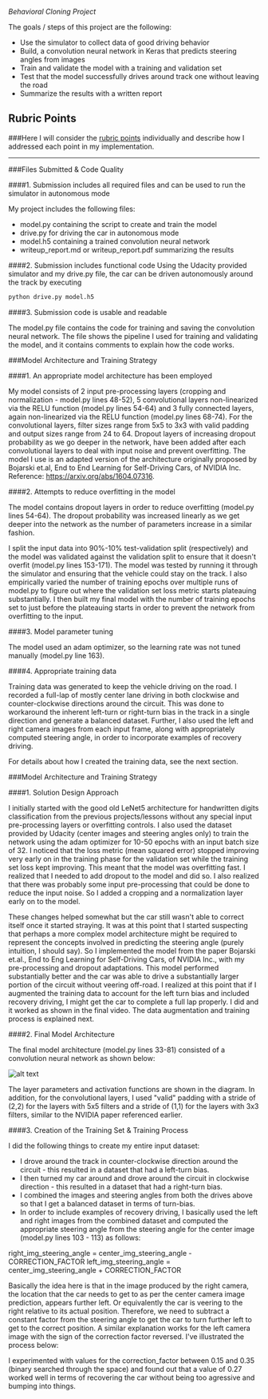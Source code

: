 *Behavioral Cloning Project*

The goals / steps of this project are the following:
* Use the simulator to collect data of good driving behavior
* Build, a convolution neural network in Keras that predicts steering angles from images
* Train and validate the model with a training and validation set
* Test that the model successfully drives around track one without leaving the road
* Summarize the results with a written report

[//]: # (Image References)

[image1]: ./deliverables/writeup_images/p3-nn-model.png "Model Visualization"
[image2]: ./examples/placeholder.png "Grayscaling"
[image3]: ./examples/placeholder_small.png "Recovery Image"
[image4]: ./examples/placeholder_small.png "Recovery Image"
[image5]: ./examples/placeholder_small.png "Recovery Image"
[image6]: ./examples/placeholder_small.png "Normal Image"
[image7]: ./examples/placeholder_small.png "Flipped Image"

## Rubric Points
###Here I will consider the [rubric points](https://review.udacity.com/#!/rubrics/432/view) individually and describe how I addressed each point in my implementation.  

---
###Files Submitted & Code Quality

####1. Submission includes all required files and can be used to run the simulator in autonomous mode

My project includes the following files:
* model.py containing the script to create and train the model
* drive.py for driving the car in autonomous mode
* model.h5 containing a trained convolution neural network 
* writeup_report.md or writeup_report.pdf summarizing the results

####2. Submission includes functional code
Using the Udacity provided simulator and my drive.py file, the car can be driven autonomously around the track by executing 
```sh
python drive.py model.h5
```

####3. Submission code is usable and readable

The model.py file contains the code for training and saving the convolution neural network. The file shows the pipeline I used for training and validating the model, and it contains comments to explain how the code works.

###Model Architecture and Training Strategy

####1. An appropriate model architecture has been employed

My model consists of 2 input pre-processing layers (cropping and normalization - model.py lines 48-52), 5 convolutional layers non-linearized via the RELU function (model.py lines 54-64) and 3 fully connected layers, again non-linearized via the RELU function (model.py lines 68-74). For the convolutional layers, filter sizes range from 5x5 to 3x3 with valid padding and output sizes range from 24 to 64. Dropout layers of increasing dropout probability as we go deeper in the network, have been added after each convolutional layers to deal with input noise and prevent overfitting. The model I use is an adapted version of the architecture originally proposed by Bojarski et.al, End to End Learning for Self-Driving Cars, of NVIDIA Inc. Reference: https://arxiv.org/abs/1604.07316.  

####2. Attempts to reduce overfitting in the model

The model contains dropout layers in order to reduce overfitting (model.py lines 54-64). The dropout probability was increased linearly as we get deeper into the network as the number of parameters increase in a similar fashion.

I split the input data into 90%-10% test-validation split (respectively) and the model was validated against the validation split to ensure that it doesn't overfit (model.py lines 153-171). The model was tested by running it through the simulator and ensuring that the vehicle could stay on the track. I also empirically varied the number of training epochs over multiple runs of model.py to figure out where the validation set loss metric starts plateauing substantially. I then built my final model with the number of training epochs set to just before the plateauing starts in order to prevent the network from overfitting to the input.

####3. Model parameter tuning

The model used an adam optimizer, so the learning rate was not tuned manually (model.py line 163).

####4. Appropriate training data

Training data was generated to keep the vehicle driving on the road. I recorded a full-lap of mostly center lane driving in both clockwise and counter-clockwise directions around the circuit. This was done to workaround the inherent left-turn or right-turn bias in the track in a single direction and generate a balanced dataset. Further, I also used the left and right camera images from each input frame, along with appropriately computed steering angle, in order to incorporate examples of recovery driving.

For details about how I created the training data, see the next section. 

###Model Architecture and Training Strategy

####1. Solution Design Approach

I initially started with the good old LeNet5 architecture for handwritten digits classification from the previous projects/lessons without any special input pre-processing layers or overfitting controls. I also used the dataset provided by Udacity (center images and steering angles only) to train the network using the adam optimizer for 10-50 epochs with an input batch size of 32. I noticed that the loss metric (mean squared error) stopped improving very early on in the training phase for the validation set while the training set loss kept improving. This meant that the model was overfitting fast. I realized that I needed to add dropout to the model and did so. I also realized that there was probably some input pre-processing that could be done to reduce the input noise. So I added a cropping and a normalization layer early on to the model.

These changes helped somewhat but the car still wasn't able to correct itself once it started straying. It was at this point that I started suspecting that perhaps a more complex model architecture might be required to represent the concepts involved in predicting the steering angle (purely intuition, I should say). So I implemented the model from the paper Bojarski et.al., End to Eng Learning for Self-Driving Cars, of NVIDIA Inc., with my pre-processing and dropout adaptations. This model performed substantially better and the car was able to drive a substantially larger portion of the circuit without veering off-road. I realized at this point that if I augmented the training data to account for the left turn bias and included recovery driving, I might get the car to complete a full lap properly. I did and it worked as shown in the final video. The data augmentation and training process is explained next.

####2. Final Model Architecture

The final model architecture (model.py lines 33-81) consisted of a convolution neural network as shown below:

![alt text][image1]

The layer parameters and activation functions are shown in the diagram. In addition, for the convolutional layers, I used "valid" padding with a stride of (2,2) for the layers with 5x5 filters and a stride of (1,1) for the layers with 3x3 filters, similar to the NVIDIA paper referenced earlier.

####3. Creation of the Training Set & Training Process

I did the following things to create my entire input dataset:

* I drove around the track in counter-clockwise direction around the circuit - this resulted in a dataset that had a left-turn bias.
* I then turned my car around and drove around the circuit in clockwise direction - this resulted in a dataset that had a right-turn bias.
* I combined the images and steering angles from both the drives above so that I get a balanced dataset in terms of turn-bias.
* In order to include examples of recovery driving, I basically used the left and right images from the combined dataset and computed the appropriate steering angle from the steering angle for the center image (model.py lines 103 - 113) as follows:

right_img_steering_angle = center_img_steering_angle - CORRECTION_FACTOR
left_img_steering_angle = center_img_steering_angle + CORRECTION_FACTOR

Basically the idea here is that in the image produced by the right camera, the location that the car needs to get to as per the center camera image prediction, appears further left. Or equivalently the car is veering to the right relative to its actual position. Therefore, we need to subtract a constant factor from the steering angle to get the car to turn further left to get to the correct position. A similar explanation works for the left camera image with the sign of the correction factor reversed. I've illustrated the process below:




I experimented with values for the correction_factor between 0.15 and 0.35 (binary searched through the space) and found out that a value of 0.27 worked well in terms of recovering the car without being too agressive and bumping into things.

